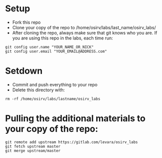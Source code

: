 # Setup

- Fork this repo
- Clone your copy of the repo to /home/osirv/labs/last_name/osirv_labs/
- After cloning the repo, always make sure that git knows who you are.
If you are using this repo in the labs, each time run: 
```
git config user.name "YOUR_NAME_OR_NICK"
git config user.email "YOUR_EMAIL@ADDRESS.com"
```

# Setdown

- Commit and push everything to your repo
- Delete this directory with:
```
rm -rf /home/osirv/labs/lastname/osirv_labs
```

# Pulling the additional materials to your copy of the repo:

``` 
git remote add upstream https://gitlab.com/levara/osirv_labs
git fetch upstream master
git merge upstream/master
```

